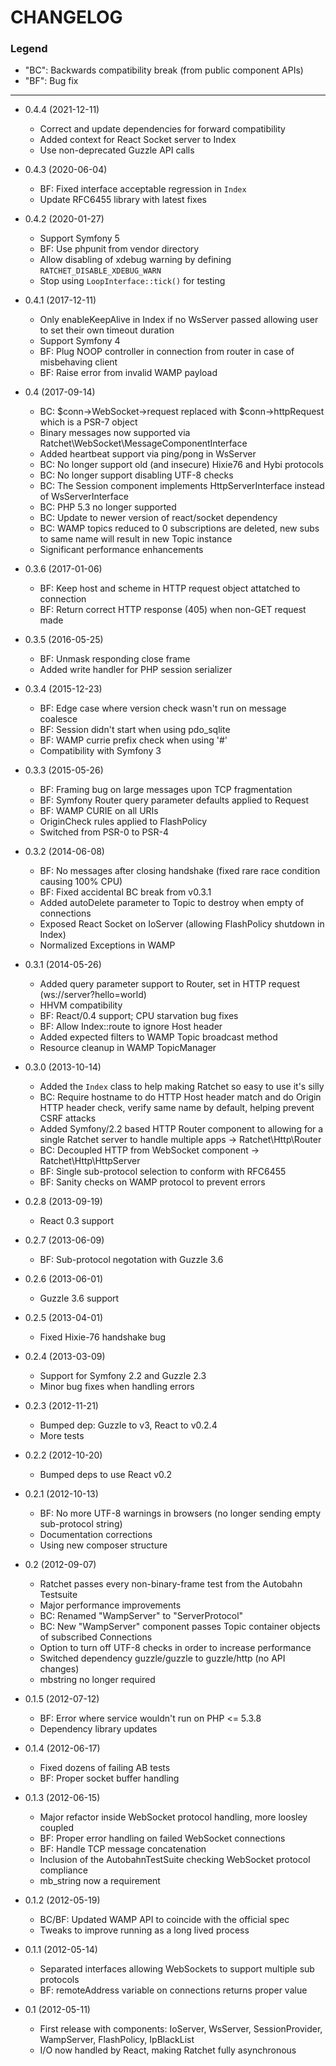 CHANGELOG
=========

### Legend

* "BC": Backwards compatibility break (from public component APIs)
* "BF": Bug fix

---

* 0.4.4 (2021-12-11)
  * Correct and update dependencies for forward compatibility
  * Added context for React Socket server to Index
  * Use non-deprecated Guzzle API calls

* 0.4.3 (2020-06-04)
  * BF: Fixed interface acceptable regression in `Index`
  * Update RFC6455 library with latest fixes

* 0.4.2 (2020-01-27)
  * Support Symfony 5
  * BF: Use phpunit from vendor directory
  * Allow disabling of xdebug warning by defining `RATCHET_DISABLE_XDEBUG_WARN`
  * Stop using `LoopInterface::tick()` for testing

* 0.4.1 (2017-12-11)
  * Only enableKeepAlive in Index if no WsServer passed allowing user to set their own timeout duration
  * Support Symfony 4
  * BF: Plug NOOP controller in connection from router in case of misbehaving client
  * BF: Raise error from invalid WAMP payload

* 0.4 (2017-09-14)
  * BC: $conn->WebSocket->request replaced with $conn->httpRequest which is a PSR-7 object
  * Binary messages now supported via Ratchet\WebSocket\MessageComponentInterface
  * Added heartbeat support via ping/pong in WsServer
  * BC: No longer support old (and insecure) Hixie76 and Hybi protocols
  * BC: No longer support disabling UTF-8 checks
  * BC: The Session component implements HttpServerInterface instead of WsServerInterface
  * BC: PHP 5.3 no longer supported
  * BC: Update to newer version of react/socket dependency
  * BC: WAMP topics reduced to 0 subscriptions are deleted, new subs to same name will result in new Topic instance
  * Significant performance enhancements

* 0.3.6 (2017-01-06)
  * BF: Keep host and scheme in HTTP request object attatched to connection
  * BF: Return correct HTTP response (405) when non-GET request made

* 0.3.5 (2016-05-25)
  * BF: Unmask responding close frame
  * Added write handler for PHP session serializer

* 0.3.4 (2015-12-23)
  * BF: Edge case where version check wasn't run on message coalesce
  * BF: Session didn't start when using pdo_sqlite
  * BF: WAMP currie prefix check when using '#'
  * Compatibility with Symfony 3

* 0.3.3 (2015-05-26)
  * BF: Framing bug on large messages upon TCP fragmentation
  * BF: Symfony Router query parameter defaults applied to Request
  * BF: WAMP CURIE on all URIs
  * OriginCheck rules applied to FlashPolicy
  * Switched from PSR-0 to PSR-4

* 0.3.2 (2014-06-08)
  * BF: No messages after closing handshake (fixed rare race condition causing 100% CPU)
  * BF: Fixed accidental BC break from v0.3.1
  * Added autoDelete parameter to Topic to destroy when empty of connections
  * Exposed React Socket on IoServer (allowing FlashPolicy shutdown in Index)
  * Normalized Exceptions in WAMP

* 0.3.1 (2014-05-26)
  * Added query parameter support to Router, set in HTTP request (ws://server?hello=world)
  * HHVM compatibility
  * BF: React/0.4 support; CPU starvation bug fixes
  * BF: Allow Index::route to ignore Host header
  * Added expected filters to WAMP Topic broadcast method
  * Resource cleanup in WAMP TopicManager

* 0.3.0 (2013-10-14)
  * Added the `Index` class to help making Ratchet so easy to use it's silly
  * BC: Require hostname to do HTTP Host header match and do Origin HTTP header check, verify same name by default, helping prevent CSRF attacks
  * Added Symfony/2.2 based HTTP Router component to allowing for a single Ratchet server to handle multiple apps -> Ratchet\Http\Router
  * BC: Decoupled HTTP from WebSocket component -> Ratchet\Http\HttpServer
  * BF: Single sub-protocol selection to conform with RFC6455
  * BF: Sanity checks on WAMP protocol to prevent errors

* 0.2.8 (2013-09-19)
  * React 0.3 support

* 0.2.7 (2013-06-09)
  * BF: Sub-protocol negotation with Guzzle 3.6

* 0.2.6 (2013-06-01)
  * Guzzle 3.6 support

* 0.2.5 (2013-04-01)
  * Fixed Hixie-76 handshake bug

* 0.2.4 (2013-03-09)
  * Support for Symfony 2.2 and Guzzle 2.3
  * Minor bug fixes when handling errors

* 0.2.3 (2012-11-21)
  * Bumped dep: Guzzle to v3, React to v0.2.4
  * More tests

* 0.2.2 (2012-10-20)
  * Bumped deps to use React v0.2

* 0.2.1 (2012-10-13)
  * BF: No more UTF-8 warnings in browsers (no longer sending empty sub-protocol string)
  * Documentation corrections
  * Using new composer structure

* 0.2 (2012-09-07)
  * Ratchet passes every non-binary-frame test from the Autobahn Testsuite
  * Major performance improvements
  * BC: Renamed "WampServer" to "ServerProtocol"
  * BC: New "WampServer" component passes Topic container objects of subscribed Connections
  * Option to turn off UTF-8 checks in order to increase performance
  * Switched dependency guzzle/guzzle to guzzle/http (no API changes)
  * mbstring no longer required

* 0.1.5 (2012-07-12)
  * BF: Error where service wouldn't run on PHP <= 5.3.8
  * Dependency library updates

* 0.1.4 (2012-06-17)
  * Fixed dozens of failing AB tests
  * BF: Proper socket buffer handling

* 0.1.3 (2012-06-15)
  * Major refactor inside WebSocket protocol handling, more loosley coupled
  * BF: Proper error handling on failed WebSocket connections
  * BF: Handle TCP message concatenation
  * Inclusion of the AutobahnTestSuite checking WebSocket protocol compliance
  * mb_string now a requirement

* 0.1.2 (2012-05-19)
  * BC/BF: Updated WAMP API to coincide with the official spec
  * Tweaks to improve running as a long lived process

* 0.1.1 (2012-05-14)
  * Separated interfaces allowing WebSockets to support multiple sub protocols
  * BF: remoteAddress variable on connections returns proper value

* 0.1 (2012-05-11)
  * First release with components: IoServer, WsServer, SessionProvider, WampServer, FlashPolicy, IpBlackList
  * I/O now handled by React, making Ratchet fully asynchronous
